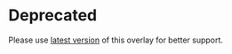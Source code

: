 # Deprecated
Please use [latest version](https://github.com/vncommunityleague/vcl-overlay) of this overlay for better support.
